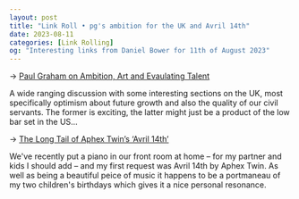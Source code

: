 ```yaml
---
layout: post
title: "Link Roll • pg's ambition for the UK and Avril 14th"
date: 2023-08-11
categories: [Link Rolling]
og: "Interesting links from Daniel Bower for 11th of August 2023"
---
```


→ [Paul Graham on Ambition, Art and Evaulating Talent](https://conversationswithtyler.com/episodes/paul-graham/)

A wide ranging discussion with some interesting sections on the UK, most specifically optimism about future growth and also the quality of our civil servants. The former is exciting, the latter might just be a product of the low bar set in the US...

→ [The Long Tail of Aphex Twin’s ‘Avril 14th’](https://www.nytimes.com/2021/04/13/arts/music/aphex-twin-avril-14th.html)

We've recently put a piano in our front room at home – for my partner and kids I should add – and my first request was Avril 14th by Aphex Twin. As well as being a beautiful peice of music it happens to be a portmaneau of my two children's birthdays which gives it a nice personal resonance.
